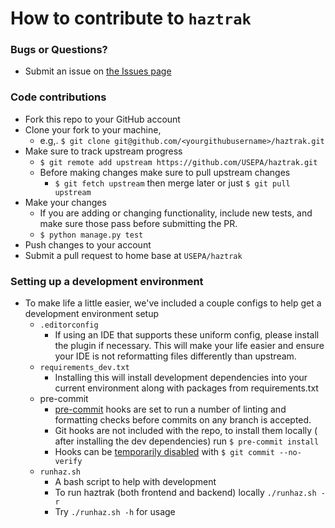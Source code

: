 How to contribute to `haztrak`
================================

### Bugs or Questions?

* Submit an issue
  on [the Issues page](https://github.com/USEPA/haztrak/issues)

### Code contributions

* Fork this repo to your GitHub account
* Clone your fork to your machine,
  * e.g,. `$ git clone git@github.com/<yourgithubusername>/haztrak.git`
* Make sure to track upstream progress
  * `$ git remote add upstream https://github.com/USEPA/haztrak.git`
  * Before making changes make sure to pull upstream changes
    * `$ git fetch upstream` then merge later or just `$ git pull upstream`
* Make your changes
  * If you are adding or changing functionality, include new
    tests, and make sure those pass before submitting
    the PR.
  * `$ python manage.py test`
* Push changes to your account
* Submit a pull request to home base at `USEPA/haztrak`

### Setting up a development environment

* To make life a little easier, we've included a couple configs to help get a
  development environment setup
  * `.editorconfig`
    * If using an IDE that supports these uniform config,
      please install the plugin if necessary. This will make your life
      easier
      and ensure your IDE is not reformatting files differently than
      upstream.
  * `requirements_dev.txt`
    * Installing this will install development
      dependencies into your current environment along with packages from
      requirements.txt
  * pre-commit
    * [pre-commit](https://pre-commit.com/) hooks are set to run a number
      of linting and formatting checks before commits on any branch is
      accepted.
    * Git hooks are not included with the repo, to install them locally (
      after installing the dev dependencies) run `$ pre-commit install`
    * Hooks can
      be [temporarily disabled](https://pre-commit.com/#temporarily-disabling-hooks)
      with `$ git commit --no-verify`
  * `runhaz.sh`
    * A bash script to help with development
    * To run haztrak (both frontend and backend) locally `./runhaz.sh -r`
    * Try `./runhaz.sh -h` for usage
